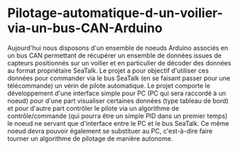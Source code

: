# Pilotage-automatique-d-un-voilier-via-un-bus-CAN-Arduino
Aujourd'hui nous disposons d'un ensemble de noeuds Arduino associés en un bus CAN permettant de récupérer un ensemble de données issues de capteurs positionnés sur un voilier et en particulier de décoder des données au format propriétaire SeaTalk. Le projet a pour objectif d'utiliser ces données pour commander via le bus SeaTalk (en se faisant passer pour une télécommande) un vérin de pilote automatique. Le projet comporte le développement d'une interface simple pour PC (PC qui sera raccordé à un noeud) pour d'une part visualiser certaines données (type tableau de bord) et pour d'autre part contrôler le pilote via un algorithme de contrôle/commande (qui pourra être un simple PID dans un premier temps) le noeud ne servant que d'interface entre le PC et le bus SeaTalk. Ce même noeud devra pouvoir également se substituer au PC, c'est-à-dire faire tourner un algorithme de pilotage de manière autonome.
